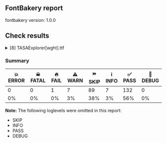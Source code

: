 ## FontBakery report

fontbakery version: 1.0.0







## Check results



<details><summary>[8] TASAExplorer[wght].ttf</summary>
<div>
<details>
    <summary>🔥 <b>FAIL</b> Check family name for GF Guide compliance. <a href="https://fontbakery.readthedocs.io/en/stable/fontbakery/checks/googlefonts.html#googlefonts-family-name-compliance">googlefonts/family_name_compliance</a></summary>
    <div>







* 🔥 **FAIL** <p>&quot;TASA Explorer&quot; contains an abbreviation.</p>
 [code: abbreviation]



</div>
</details>

<details>
    <summary>⚠️ <b>WARN</b> Validate size, and resolution of article images, and ensure article page has minimum length and includes visual assets. <a href="https://fontbakery.readthedocs.io/en/stable/fontbakery/checks/googlefonts.html#googlefonts-article-images">googlefonts/article/images</a></summary>
    <div>







* ⚠️ **WARN** <p>Family metadata at fonts/TASAExplorer/variable does not have an article.</p>
 [code: lacks-article]



</div>
</details>

<details>
    <summary>⚠️ <b>WARN</b> Check for codepoints not covered by METADATA subsets. <a href="https://fontbakery.readthedocs.io/en/stable/fontbakery/checks/googlefonts.html#googlefonts-metadata-unreachable-subsetting">googlefonts/metadata/unreachable_subsetting</a></summary>
    <div>







* ⚠️ **WARN** <p>The following codepoints supported by the font are not covered by
any subsets defined in the font's metadata file, and will never
be served. You can solve this by either manually adding additional
subset declarations to METADATA.pb, or by editing the glyphset
definitions.</p>
<ul>
<li>U+02D8 BREVE: try adding one of: canadian-aboriginal, yi</li>
<li>U+02D9 DOT ABOVE: try adding one of: canadian-aboriginal, yi</li>
<li>U+02DB OGONEK: try adding one of: canadian-aboriginal, yi</li>
<li>U+0302 COMBINING CIRCUMFLEX ACCENT: try adding one of: cherokee, math, tifinagh, coptic</li>
<li>U+0306 COMBINING BREVE: try adding one of: tifinagh, old-permic</li>
<li>U+0307 COMBINING DOT ABOVE: try adding one of: canadian-aboriginal, math, todhri, malayalam, coptic, duployan, tai-le, syriac, hebrew, tifinagh, old-permic</li>
<li>U+030A COMBINING RING ABOVE: try adding one of: duployan, syriac</li>
<li>U+030B COMBINING DOUBLE ACUTE ACCENT: try adding one of: cherokee, osage</li>
<li>U+030C COMBINING CARON: try adding one of: cherokee, tai-le</li>
<li>U+030D COMBINING VERTICAL LINE ABOVE: try adding sunuwar</li>
<li>U+0312 COMBINING TURNED COMMA ABOVE: try adding math</li>
<li>U+0326 COMBINING COMMA BELOW: try adding math</li>
<li>U+0327 COMBINING CEDILLA: try adding math</li>
<li>U+0328 COMBINING OGONEK: not included in any glyphset definition</li>
<li>U+0331 COMBINING MACRON BELOW: try adding one of: sunuwar, caucasian-albanian, gothic, thai, cherokee, syriac, tifinagh</li>
<li>U+0358 COMBINING DOT ABOVE RIGHT: try adding osage</li>
<li>U+03A9 GREEK CAPITAL LETTER OMEGA: try adding one of: greek, elbasan, math</li>
<li>U+03BC GREEK SMALL LETTER MU: try adding one of: greek, math</li>
<li>U+03C0 GREEK SMALL LETTER PI: try adding one of: greek, math, yi</li>
<li>U+2003 EM SPACE: try adding nushu</li>
<li>U+2007 FIGURE SPACE: try adding symbols2</li>
<li>U+200A HAIR SPACE: try adding symbols2</li>
<li>U+2021 DOUBLE DAGGER: try adding adlam</li>
<li>U+2030 PER MILLE SIGN: try adding adlam</li>
<li>U+2070 SUPERSCRIPT ZERO: try adding math</li>
<li>U+2074 SUPERSCRIPT FOUR: try adding math</li>
<li>U+2075 SUPERSCRIPT FIVE: try adding math</li>
<li>U+2076 SUPERSCRIPT SIX: try adding math</li>
<li>U+2077 SUPERSCRIPT SEVEN: try adding math</li>
<li>U+2078 SUPERSCRIPT EIGHT: try adding math</li>
<li>U+2079 SUPERSCRIPT NINE: try adding math</li>
<li>U+207A SUPERSCRIPT PLUS SIGN: try adding math</li>
<li>U+207F SUPERSCRIPT LATIN SMALL LETTER N: try adding math</li>
<li>U+2080 SUBSCRIPT ZERO: try adding math</li>
<li>U+2081 SUBSCRIPT ONE: try adding math</li>
<li>U+2082 SUBSCRIPT TWO: try adding math</li>
<li>U+2083 SUBSCRIPT THREE: try adding math</li>
<li>U+2084 SUBSCRIPT FOUR: try adding math</li>
<li>U+2085 SUBSCRIPT FIVE: try adding math</li>
<li>U+2086 SUBSCRIPT SIX: try adding math</li>
<li>U+2087 SUBSCRIPT SEVEN: try adding math</li>
<li>U+2088 SUBSCRIPT EIGHT: try adding math</li>
<li>U+2089 SUBSCRIPT NINE: try adding math</li>
<li>U+2126 OHM SIGN: try adding math</li>
<li>U+2150 VULGAR FRACTION ONE SEVENTH: try adding symbols</li>
<li>U+2151 VULGAR FRACTION ONE NINTH: try adding symbols</li>
<li>U+2153 VULGAR FRACTION ONE THIRD: try adding symbols</li>
<li>U+2154 VULGAR FRACTION TWO THIRDS: try adding symbols</li>
<li>U+2155 VULGAR FRACTION ONE FIFTH: try adding symbols</li>
<li>U+2156 VULGAR FRACTION TWO FIFTHS: try adding symbols</li>
<li>U+2157 VULGAR FRACTION THREE FIFTHS: try adding symbols</li>
<li>U+2158 VULGAR FRACTION FOUR FIFTHS: try adding symbols</li>
<li>U+2159 VULGAR FRACTION ONE SIXTH: try adding symbols</li>
<li>U+215A VULGAR FRACTION FIVE SIXTHS: try adding symbols</li>
<li>U+215B VULGAR FRACTION ONE EIGHTH: try adding symbols</li>
<li>U+215C VULGAR FRACTION THREE EIGHTHS: try adding symbols</li>
<li>U+215D VULGAR FRACTION FIVE EIGHTHS: try adding symbols</li>
<li>U+215E VULGAR FRACTION SEVEN EIGHTHS: try adding symbols</li>
<li>U+215F FRACTION NUMERATOR ONE: try adding symbols</li>
<li>U+2189 VULGAR FRACTION ZERO THIRDS: try adding symbols</li>
<li>U+2190 LEFTWARDS ARROW: try adding one of: math, symbols</li>
<li>U+2192 RIGHTWARDS ARROW: try adding one of: math, symbols</li>
<li>U+2194 LEFT RIGHT ARROW: try adding one of: math, symbols</li>
<li>U+2195 UP DOWN ARROW: try adding one of: math, symbols</li>
<li>U+2196 NORTH WEST ARROW: try adding one of: math, symbols</li>
<li>U+2197 NORTH EAST ARROW: try adding one of: math, symbols</li>
<li>U+2198 SOUTH EAST ARROW: try adding one of: math, symbols</li>
<li>U+2199 SOUTH WEST ARROW: try adding one of: math, symbols</li>
<li>U+21A9 LEFTWARDS ARROW WITH HOOK: try adding math</li>
<li>U+21AA RIGHTWARDS ARROW WITH HOOK: try adding math</li>
<li>U+21BA ANTICLOCKWISE OPEN CIRCLE ARROW: try adding math</li>
<li>U+21BB CLOCKWISE OPEN CIRCLE ARROW: try adding math</li>
<li>U+2202 PARTIAL DIFFERENTIAL: try adding math</li>
<li>U+2205 EMPTY SET: try adding math</li>
<li>U+2206 INCREMENT: try adding math</li>
<li>U+220F N-ARY PRODUCT: try adding math</li>
<li>U+2211 N-ARY SUMMATION: try adding math</li>
<li>U+221A SQUARE ROOT: try adding math</li>
<li>U+221E INFINITY: try adding math</li>
<li>U+222B INTEGRAL: try adding math</li>
<li>U+2248 ALMOST EQUAL TO: try adding math</li>
<li>U+2260 NOT EQUAL TO: try adding math</li>
<li>U+2264 LESS-THAN OR EQUAL TO: try adding math</li>
<li>U+2265 GREATER-THAN OR EQUAL TO: try adding math</li>
<li>U+2266 LESS-THAN OVER EQUAL TO: try adding math</li>
<li>U+2267 GREATER-THAN OVER EQUAL TO: try adding math</li>
<li>U+2460 CIRCLED DIGIT ONE: try adding one of: mongolian, yi, symbols</li>
<li>U+2461 CIRCLED DIGIT TWO: try adding one of: mongolian, yi, symbols</li>
<li>U+2462 CIRCLED DIGIT THREE: try adding one of: mongolian, yi, symbols</li>
<li>U+2463 CIRCLED DIGIT FOUR: try adding one of: mongolian, yi, symbols</li>
<li>U+2464 CIRCLED DIGIT FIVE: try adding one of: mongolian, yi, symbols</li>
<li>U+2465 CIRCLED DIGIT SIX: try adding one of: mongolian, yi, symbols</li>
<li>U+2466 CIRCLED DIGIT SEVEN: try adding one of: mongolian, yi, symbols</li>
<li>U+2467 CIRCLED DIGIT EIGHT: try adding one of: mongolian, yi, symbols</li>
<li>U+2468 CIRCLED DIGIT NINE: try adding one of: mongolian, yi, symbols</li>
<li>U+24EA CIRCLED DIGIT ZERO: try adding symbols</li>
<li>U+24FF NEGATIVE CIRCLED DIGIT ZERO: try adding symbols</li>
<li>U+25A0 BLACK SQUARE: try adding symbols</li>
<li>U+25A1 WHITE SQUARE: try adding symbols</li>
<li>U+25AA BLACK SMALL SQUARE: try adding symbols</li>
<li>U+25AB WHITE SMALL SQUARE: try adding symbols</li>
<li>U+25B2 BLACK UP-POINTING TRIANGLE: try adding symbols</li>
<li>U+25B3 WHITE UP-POINTING TRIANGLE: try adding one of: math, symbols</li>
<li>U+25B6 BLACK RIGHT-POINTING TRIANGLE: try adding symbols</li>
<li>U+25B7 WHITE RIGHT-POINTING TRIANGLE: try adding one of: math, symbols</li>
<li>U+25BC BLACK DOWN-POINTING TRIANGLE: try adding symbols</li>
<li>U+25BD WHITE DOWN-POINTING TRIANGLE: try adding one of: math, symbols</li>
<li>U+25C0 BLACK LEFT-POINTING TRIANGLE: try adding symbols</li>
<li>U+25C1 WHITE LEFT-POINTING TRIANGLE: try adding one of: math, symbols</li>
<li>U+25C6 BLACK DIAMOND: try adding symbols</li>
<li>U+25C7 WHITE DIAMOND: try adding symbols</li>
<li>U+25CA LOZENGE: try adding one of: math, symbols</li>
<li>U+25CB WHITE CIRCLE: try adding symbols</li>
<li>U+25CC DOTTED CIRCLE: try adding one of: wancho, pahawh-hmong, phags-pa, mende-kikakui, adlam, hanunoo, syriac, tagalog, javanese, psalter-pahlavi, buhid, mahajani, mongolian, chakma, armenian, canadian-aboriginal, khojki, meetei-mayek, soyombo, devanagari, bhaiksuki, mandaic, bengali, thai, batak, new-tai-lue, tibetan, gujarati, miao, kaithi, thaana, manichaean, elbasan, tai-viet, nko, duployan, music, old-permic, khmer, lao, bassa-vah, syloti-nagri, osage, oriya, hebrew, symbols, takri, tai-tham, grantha, sharada, gurmukhi, cham, math, tagbanwa, brahmi, saurashtra, buginese, gunjala-gondi, kharoshthi, siddham, zanabazar-square, newa, yi, sinhala, modi, myanmar, hanifi-rohingya, telugu, tifinagh, kayah-li, rejang, coptic, ahom, khudawadi, dogra, limbu, malayalam, kannada, warang-citi, sundanese, marchen, lepcha, masaram-gondi, tirhuta, tai-le, caucasian-albanian, tamil, sogdian, balinese</li>
<li>U+25CF BLACK CIRCLE: try adding symbols</li>
<li>U+25FB WHITE MEDIUM SQUARE: try adding one of: math, symbols</li>
<li>U+25FC BLACK MEDIUM SQUARE: try adding symbols</li>
<li>U+26AA MEDIUM WHITE CIRCLE: try adding symbols</li>
<li>U+26AB MEDIUM BLACK CIRCLE: try adding symbols</li>
<li>U+2776 DINGBAT NEGATIVE CIRCLED DIGIT ONE: try adding symbols</li>
<li>U+2777 DINGBAT NEGATIVE CIRCLED DIGIT TWO: try adding symbols</li>
<li>U+2778 DINGBAT NEGATIVE CIRCLED DIGIT THREE: try adding symbols</li>
<li>U+2779 DINGBAT NEGATIVE CIRCLED DIGIT FOUR: try adding symbols</li>
<li>U+277A DINGBAT NEGATIVE CIRCLED DIGIT FIVE: try adding symbols</li>
<li>U+277B DINGBAT NEGATIVE CIRCLED DIGIT SIX: try adding symbols</li>
<li>U+277C DINGBAT NEGATIVE CIRCLED DIGIT SEVEN: try adding symbols</li>
<li>U+277D DINGBAT NEGATIVE CIRCLED DIGIT EIGHT: try adding symbols</li>
<li>U+277E DINGBAT NEGATIVE CIRCLED DIGIT NINE: try adding symbols</li>
<li>U+27F5 LONG LEFTWARDS ARROW: try adding math</li>
<li>U+27F6 LONG RIGHTWARDS ARROW: try adding math</li>
<li>U+2B25 BLACK MEDIUM DIAMOND: try adding symbols</li>
<li>U+2B26 WHITE MEDIUM DIAMOND: try adding symbols</li>
</ul>
<p>Or you can add the above codepoints to one of the subsets supported by the font: <code>latin</code>, <code>latin-ext</code></p>
 [code: unreachable-subsetting]



</div>
</details>

<details>
    <summary>⚠️ <b>WARN</b> Shapes languages in all GF glyphsets. <a href="https://fontbakery.readthedocs.io/en/stable/fontbakery/checks/googlefonts.html#googlefonts-glyphsets-shape-languages">googlefonts/glyphsets/shape_languages</a></summary>
    <div>







* ⚠️ **WARN** <p>GF_Phonetics_SinoExt glyphset:</p>
<table>
<thead>
<tr>
<th align="left">WARN messages</th>
<th align="left">Languages</th>
</tr>
</thead>
<tbody>
<tr>
<td align="left">Auxiliary orthography codepoints:</td>
<td align="left"></td>
</tr>
<tr>
<td align="left">The following auxiliary characters are missing from the font: ſ</td>
<td align="left">de_Latn (German) and fr_Latn (French)</td>
</tr>
<tr>
<td align="left">Auxiliary orthography codepoints:</td>
<td align="left"></td>
</tr>
<tr>
<td align="left">The following auxiliary characters are missing from the font: ʻ</td>
<td align="left">en_Latn (English)</td>
</tr>
<tr>
<td align="left">Auxiliary orthography codepoints:</td>
<td align="left"></td>
</tr>
<tr>
<td align="left">The following auxiliary characters are missing from the font: Ǥ</td>
<td align="left"></td>
</tr>
<tr>
<td align="left">The following auxiliary characters are missing from the font: Ʒ</td>
<td align="left"></td>
</tr>
<tr>
<td align="left">The following auxiliary characters are missing from the font: Ǯ</td>
<td align="left"></td>
</tr>
<tr>
<td align="left">The following auxiliary characters are missing from the font: ǥ</td>
<td align="left"></td>
</tr>
<tr>
<td align="left">The following auxiliary characters are missing from the font: ʒ</td>
<td align="left"></td>
</tr>
<tr>
<td align="left">The following auxiliary characters are missing from the font: ǯ</td>
<td align="left">fi_Latn (Finnish)</td>
</tr>
<tr>
<td align="left">Auxiliary orthography codepoints:</td>
<td align="left"></td>
</tr>
<tr>
<td align="left">Shaper didn't attach acutecomb to uogonek when shaping the text 'ų́'</td>
<td align="left"></td>
</tr>
<tr>
<td align="left">Shaper didn't attach tildecomb to uogonek when shaping the text 'ų̃'</td>
<td align="left">lt_Latn (Lithuanian)</td>
</tr>
</tbody>
</table>
 [code: warning-language-shaping]



</div>
</details>

<details>
    <summary>⚠️ <b>WARN</b> Ensure soft_dotted characters lose their dot when combined with marks that replace the dot. <a href="https://fontbakery.readthedocs.io/en/stable/fontbakery/checks/universal.html#soft-dotted">soft_dotted</a></summary>
    <div>







* ⚠️ **WARN** <p>The dot of soft dotted characters used in orthographies <em>must</em> disappear in the following strings: į̀ į́ į̂ į̃ į̄ į̌ ɨ̀ ɨ́ ɨ̂ ɨ̃ ɨ̄ ɨ̈ ɨ̋ ɨ̌ ɨ̧̀ ɨ̧́ ɨ̧̂ ɨ̧̌ ɨ̱̀ ɨ̱́ ɨ̱̈</p>
<p>The dot of soft dotted characters <em>should</em> disappear in other cases, for example: į̆ į̇ į̈ į̊ į̋ į̍ į̒ į̦̀ į̦́ į̦̂ į̦̃ į̦̄ į̦̆ į̦̇ į̦̈ į̦̊ į̦̋ į̦̌ į̦̍ į̦̒</p>
 [code: soft-dotted]



</div>
</details>

<details>
    <summary>⚠️ <b>WARN</b> Are there any misaligned on-curve points? <a href="https://fontbakery.readthedocs.io/en/stable/fontbakery/checks/universal.html#outline-alignment-miss">outline_alignment_miss</a></summary>
    <div>







* ⚠️ **WARN** <p>The following glyphs have on-curve points which have potentially incorrect y coordinates:</p>
<pre><code>* C (U+0043): X=503.0,Y=-1.0 (should be at baseline 0?)

* C (U+0043): X=503.0,Y=681.5 (should be at cap-height 680?)

* Cacute (U+0106): X=503.0,Y=-1.0 (should be at baseline 0?)

* Cacute (U+0106): X=503.0,Y=681.5 (should be at cap-height 680?)

* Ccaron (U+010C): X=503.0,Y=-1.0 (should be at baseline 0?)

* Ccaron (U+010C): X=503.0,Y=681.5 (should be at cap-height 680?)

* Ccedilla (U+00C7): X=503.0,Y=-1.0 (should be at baseline 0?)

* Ccedilla (U+00C7): X=503.0,Y=681.5 (should be at cap-height 680?)

* Ccircumflex (U+0108): X=503.0,Y=-1.0 (should be at baseline 0?)

* Ccircumflex (U+0108): X=503.0,Y=681.5 (should be at cap-height 680?)

* Cdotaccent (U+010A): X=503.0,Y=-1.0 (should be at baseline 0?)

* Cdotaccent (U+010A): X=503.0,Y=681.5 (should be at cap-height 680?)

* uni018F (U+018F): X=242.0,Y=678.5 (should be at cap-height 680?)

* G (U+0047): X=522.5,Y=679.0 (should be at cap-height 680?)

* G (U+0047): X=515.5,Y=1.5 (should be at baseline 0?)

* Gbreve (U+011E): X=522.5,Y=679.0 (should be at cap-height 680?)

* Gbreve (U+011E): X=515.5,Y=1.5 (should be at baseline 0?)

* Gcircumflex (U+011C): X=522.5,Y=679.0 (should be at cap-height 680?)

* Gcircumflex (U+011C): X=515.5,Y=1.5 (should be at baseline 0?)

* uni0122 (U+0122): X=522.5,Y=679.0 (should be at cap-height 680?)

* uni0122 (U+0122): X=515.5,Y=1.5 (should be at baseline 0?)

* Gdotaccent (U+0120): X=522.5,Y=679.0 (should be at cap-height 680?)

* Gdotaccent (U+0120): X=515.5,Y=1.5 (should be at baseline 0?)

* IJ (U+0132): X=345.5,Y=-2.0 (should be at baseline 0?)

* J (U+004A): X=88.5,Y=-2.0 (should be at baseline 0?)

* uni004A0301: X=88.5,Y=-2.0 (should be at baseline 0?)

* Jcircumflex (U+0134): X=88.5,Y=-2.0 (should be at baseline 0?)

* a (U+0061): X=159.0,Y=502.0 (should be at x-height 500?)

* ae (U+00E6): X=712.5,Y=-0.5 (should be at baseline 0?)

* aeacute (U+01FD): X=712.5,Y=-0.5 (should be at baseline 0?)

* e (U+0065): X=404.5,Y=-0.5 (should be at baseline 0?)

* eacute (U+00E9): X=404.5,Y=-0.5 (should be at baseline 0?)

* ebreve (U+0115): X=404.5,Y=-0.5 (should be at baseline 0?)

* ecaron (U+011B): X=404.5,Y=-0.5 (should be at baseline 0?)

* ecircumflex (U+00EA): X=404.5,Y=-0.5 (should be at baseline 0?)

* edieresis (U+00EB): X=404.5,Y=-0.5 (should be at baseline 0?)

* edotaccent (U+0117): X=404.5,Y=-0.5 (should be at baseline 0?)

* egrave (U+00E8): X=404.5,Y=-0.5 (should be at baseline 0?)

* ehungarumlaut: X=404.5,Y=-0.5 (should be at baseline 0?)

* emacron (U+0113): X=404.5,Y=-0.5 (should be at baseline 0?)

* eogonek (U+0119): X=404.5,Y=-0.5 (should be at baseline 0?)

* everticallineabove: X=404.5,Y=-0.5 (should be at baseline 0?)

* oe (U+0153): X=826.5,Y=-0.5 (should be at baseline 0?)

* s (U+0073): X=122.5,Y=-1.0 (should be at baseline 0?)

* sacute (U+015B): X=122.5,Y=-1.0 (should be at baseline 0?)

* scaron (U+0161): X=122.5,Y=-1.0 (should be at baseline 0?)

* scedilla (U+015F): X=122.5,Y=-1.0 (should be at baseline 0?)

* scircumflex (U+015D): X=122.5,Y=-1.0 (should be at baseline 0?)

* uni0219 (U+0219): X=122.5,Y=-1.0 (should be at baseline 0?)

* t (U+0074): X=319.0,Y=2.0 (should be at baseline 0?)

* tbar (U+0167): X=319.0,Y=2.0 (should be at baseline 0?)

* tcaron (U+0165): X=319.0,Y=2.0 (should be at baseline 0?)

* uni0163 (U+0163): X=319.0,Y=2.0 (should be at baseline 0?)

* uni021B (U+021B): X=319.0,Y=2.0 (should be at baseline 0?)

* uogonek (U+0173): X=197.0,Y=2.0 (should be at baseline 0?)

* ordfeminine (U+00AA): X=110.0,Y=680.5 (should be at cap-height 680?)

* pi (U+03C0): X=602.0,Y=2.0 (should be at baseline 0?)

* three (U+0033): X=151.0,Y=2.0 (should be at baseline 0?)

* five (U+0035): X=146.0,Y=2.0 (should be at baseline 0?)

* three.tf: X=174.0,Y=2.0 (should be at baseline 0?)

* five.tf: X=172.0,Y=2.0 (should be at baseline 0?)

* two.dnom: X=30.0,Y=-2.0 (should be at baseline 0?)

* two.dnom: X=312.0,Y=-2.0 (should be at baseline 0?)

* two.dnom: X=30.0,Y=-2.0 (should be at baseline 0?)

* two.numr: X=99.5,Y=680.5 (should be at cap-height 680?)

* four.numr: X=239.0,Y=679.0 (should be at cap-height 680?)

* four.numr: X=166.0,Y=679.0 (should be at cap-height 680?)

* four.numr: X=239.0,Y=679.0 (should be at cap-height 680?)

* onehalf (U+00BD): X=510.0,Y=-2.0 (should be at baseline 0?)

* onehalf (U+00BD): X=792.0,Y=-2.0 (should be at baseline 0?)

* onehalf (U+00BD): X=510.0,Y=-2.0 (should be at baseline 0?)

* uni2154 (U+2154): X=99.5,Y=680.5 (should be at cap-height 680?)

* uni2156 (U+2156): X=99.5,Y=680.5 (should be at cap-height 680?)

* uni2158 (U+2158): X=239.0,Y=679.0 (should be at cap-height 680?)

* uni2158 (U+2158): X=166.0,Y=679.0 (should be at cap-height 680?)

* uni2158 (U+2158): X=239.0,Y=679.0 (should be at cap-height 680?)

* uni2083 (U+2083): X=236.0,Y=2.0 (should be at baseline 0?)

* uni2083 (U+2083): X=307.0,Y=-1.0 (should be at baseline 0?)

* sterling (U+00A3): X=447.0,Y=682.0 (should be at cap-height 680?)

* uni25CC (U+25CC): X=406.0,Y=679.0 (should be at cap-height 680?)

* uni25CC (U+25CC): X=506.0,Y=679.0 (should be at cap-height 680?)
</code></pre>
 [code: found-misalignments]



</div>
</details>

<details>
    <summary>⚠️ <b>WARN</b> Ensure fonts have ScriptLangTags declared on the 'meta' table. <a href="https://fontbakery.readthedocs.io/en/stable/fontbakery/checks/googlefonts.html#googlefonts-meta-script-lang-tags">googlefonts/meta/script_lang_tags</a></summary>
    <div>







* ⚠️ **WARN** <p>This font file does not have a 'meta' table.</p>
 [code: lacks-meta-table]



</div>
</details>

<details>
    <summary>⚠️ <b>WARN</b> Checking OS/2 achVendID. <a href="https://fontbakery.readthedocs.io/en/stable/fontbakery/checks/googlefonts.html#googlefonts-vendor-id">googlefonts/vendor_id</a></summary>
    <div>







* ⚠️ **WARN** <p>OS/2 VendorID value 'NONE' is not yet recognized. If you registered it recently, then it's safe to ignore this warning message. Otherwise, you should set it to your own unique 4 character code, and register it with Microsoft at <a href="https://www.microsoft.com/typography/links/vendorlist.aspx">https://www.microsoft.com/typography/links/vendorlist.aspx</a></p>
 [code: unknown]



</div>
</details>
</div>
</details>




### Summary

| 💥 ERROR | ☠ FATAL | 🔥 FAIL | ⚠️ WARN | ⏩ SKIP | ℹ️ INFO | ✅ PASS | 🔎 DEBUG | 
| ---|---|---|---|---|---|---|---|
| 0 | 0 | 1 | 7 | 89 | 7 | 132 | 0 | 
| 0% | 0% | 0% | 3% | 38% | 3% | 56% | 0% | 



**Note:** The following loglevels were omitted in this report:


* SKIP
* INFO
* PASS
* DEBUG
